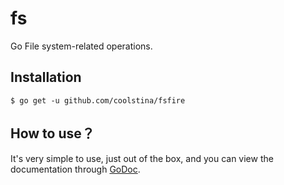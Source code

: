 # fs

Go File system-related operations.

## Installation

```shell script
$ go get -u github.com/coolstina/fsfire
```


## How to use？

It's very simple to use, just out of the box, and you can view the documentation through [GoDoc](https://pkg.go.dev/github.com/coolstina/fsfire).


